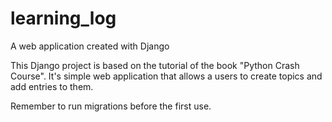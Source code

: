 # learning_log
A web application created with Django

This Django project is based on the tutorial of the book "Python Crash Course".
It's simple web application that allows a users to create topics and add entries to them.

Remember to run migrations before the first use.
